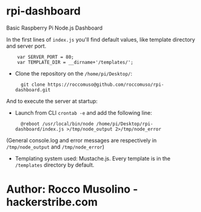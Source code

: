 # rpi-dashboard
Basic Raspberry Pi Node.js Dashboard


In the first lines of <code>index.js</code> you'll find default values, like template directory and server port.

        var SERVER_PORT = 80;
        var TEMPLATE_DIR = __dirname+'/templates/';

- Clone the repository on the <code>/home/pi/Desktop/</code>:

        git clone https://roccomuso@github.com/roccomuso/rpi-dashboard.git
        
And to execute the server at startup:
- Launch from CLI <code>crontab -e</code> and add the following line:

        @reboot /usr/local/bin/node /home/pi/Desktop/rpi-dashboard/index.js >/tmp/node_output 2>/tmp/node_error

(General console.log and error messages are respectively in <code>/tmp/node_output</code> and <code>/tmp/node_error</code>)

- Templating system used: Mustache.js. Every template is in the <code>/templates</code> directory by default.


# Author: Rocco Musolino - hackerstribe.com
